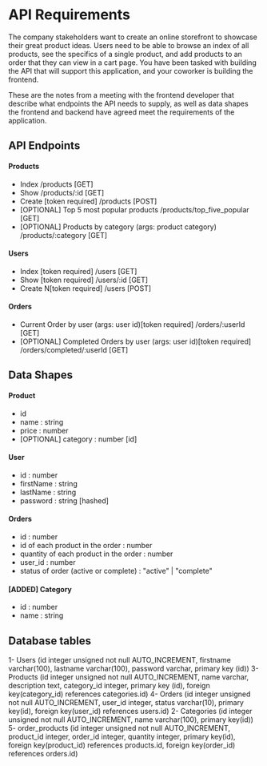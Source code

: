 # API Requirements

The company stakeholders want to create an online storefront to showcase their great product ideas. Users need to be able to browse an index of all products, see the specifics of a single product, and add products to an order that they can view in a cart page. You have been tasked with building the API that will support this application, and your coworker is building the frontend.

These are the notes from a meeting with the frontend developer that describe what endpoints the API needs to supply, as well as data shapes the frontend and backend have agreed meet the requirements of the application.

## API Endpoints

#### Products

- Index /products [GET]
- Show /products/:id [GET]
- Create [token required] /products [POST]
- [OPTIONAL] Top 5 most popular products /products/top_five_popular [GET]
- [OPTIONAL] Products by category (args: product category) /products/:category [GET]

#### Users

- Index [token required] /users [GET]
- Show [token required] /users/:id [GET]
- Create N[token required] /users [POST]

#### Orders

- Current Order by user (args: user id)[token required] /orders/:userId [GET]
- [OPTIONAL] Completed Orders by user (args: user id)[token required] /orders/completed/:userId [GET]

## Data Shapes

#### Product

- id
- name : string
- price : number
- [OPTIONAL] category : number [id]

#### User

- id : number
- firstName : string
- lastName : string
- password : string [hashed]

#### Orders

- id : number
- id of each product in the order : number
- quantity of each product in the order : number
- user_id : number
- status of order (active or complete) : "active" | "complete"

#### [ADDED] Category

- id : number
- name : string

## Database tables

1- Users (id integer unsigned not null AUTO_INCREMENT, firstname varchar(100), lastname varchar(100), password varchar, primary key (id))
3- Products (id integer unsigned not null AUTO_INCREMENT, name varchar, description text, category_id integer, primary key (id), foreign key(category_id) references categories.id)
4- Orders (id integer unsigned not null AUTO_INCREMENT, user_id integer, status varchar(10), primary key(id), foreign key(user_id) references users.id)
2- Categories (id integer unsigned not null AUTO_INCREMENT, name varchar(100), primary key(id))
5- order_products (id integer unsigned not null AUTO_INCREMENT, product_id integer, order_id integer, quantity integer, primary key(id), foreign key(product_id) references products.id, foreign key(order_id) references orders.id)
